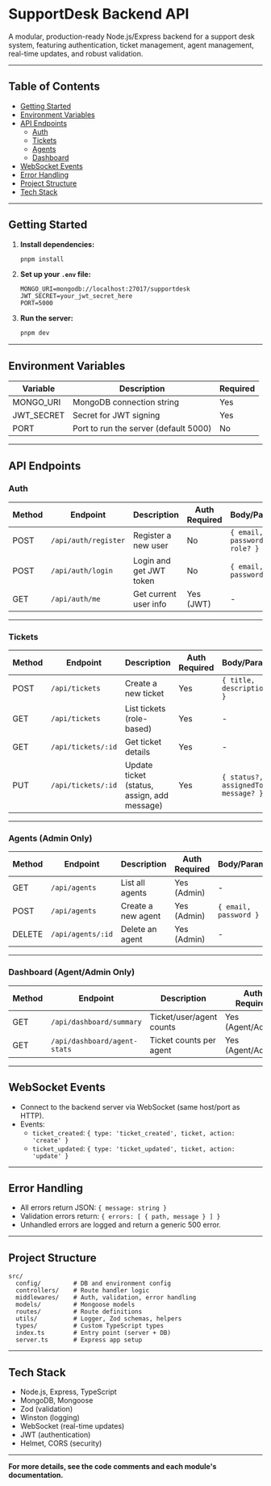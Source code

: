 # SupportDesk Backend API

A modular, production-ready Node.js/Express backend for a support desk system, featuring authentication, ticket management, agent management, real-time updates, and robust validation.

---

## Table of Contents

- [Getting Started](#getting-started)
- [Environment Variables](#environment-variables)
- [API Endpoints](#api-endpoints)
  - [Auth](#auth)
  - [Tickets](#tickets)
  - [Agents](#agents)
  - [Dashboard](#dashboard)
- [WebSocket Events](#websocket-events)
- [Error Handling](#error-handling)
- [Project Structure](#project-structure)
- [Tech Stack](#tech-stack)

---

## Getting Started

1. **Install dependencies:**
   ```sh
   pnpm install
   ```

2. **Set up your `.env` file:**
   ```
   MONGO_URI=mongodb://localhost:27017/supportdesk
   JWT_SECRET=your_jwt_secret_here
   PORT=5000
   ```

3. **Run the server:**
   ```sh
   pnpm dev
   ```

---

## Environment Variables

| Variable     | Description                        | Required |
|--------------|------------------------------------|----------|
| MONGO_URI    | MongoDB connection string          | Yes      |
| JWT_SECRET   | Secret for JWT signing             | Yes      |
| PORT         | Port to run the server (default 5000) | No    |

---

## API Endpoints

### Auth

| Method | Endpoint         | Description                | Auth Required | Body/Params                |
|--------|------------------|---------------------------|---------------|----------------------------|
| POST   | `/api/auth/register` | Register a new user      | No            | `{ email, password, role? }` |
| POST   | `/api/auth/login`    | Login and get JWT token  | No            | `{ email, password }`         |
| GET    | `/api/auth/me`       | Get current user info    | Yes (JWT)     | -                          |

---

### Tickets

| Method | Endpoint              | Description                        | Auth Required | Body/Params                |
|--------|-----------------------|------------------------------------|---------------|----------------------------|
| POST   | `/api/tickets`        | Create a new ticket                | Yes           | `{ title, description }`   |
| GET    | `/api/tickets`        | List tickets (role-based)          | Yes           | -                          |
| GET    | `/api/tickets/:id`    | Get ticket details                 | Yes           | -                          |
| PUT    | `/api/tickets/:id`    | Update ticket (status, assign, add message) | Yes | `{ status?, assignedTo?, message? }` |

---

### Agents (Admin Only)

| Method | Endpoint              | Description                        | Auth Required | Body/Params                |
|--------|-----------------------|------------------------------------|---------------|----------------------------|
| GET    | `/api/agents`         | List all agents                    | Yes (Admin)   | -                          |
| POST   | `/api/agents`         | Create a new agent                 | Yes (Admin)   | `{ email, password }`      |
| DELETE | `/api/agents/:id`     | Delete an agent                    | Yes (Admin)   | -                          |

---

### Dashboard (Agent/Admin Only)

| Method | Endpoint                    | Description                        | Auth Required | Body/Params                |
|--------|-----------------------------|------------------------------------|---------------|----------------------------|
| GET    | `/api/dashboard/summary`    | Ticket/user/agent counts           | Yes (Agent/Admin) | -                     |
| GET    | `/api/dashboard/agent-stats`| Ticket counts per agent            | Yes (Agent/Admin) | -                     |

---

## WebSocket Events

- Connect to the backend server via WebSocket (same host/port as HTTP).
- Events:
  - `ticket_created`: `{ type: 'ticket_created', ticket, action: 'create' }`
  - `ticket_updated`: `{ type: 'ticket_updated', ticket, action: 'update' }`

---

## Error Handling

- All errors return JSON: `{ message: string }`
- Validation errors return: `{ errors: [ { path, message } ] }`
- Unhandled errors are logged and return a generic 500 error.

---

## Project Structure

```
src/
  config/         # DB and environment config
  controllers/    # Route handler logic
  middlewares/    # Auth, validation, error handling
  models/         # Mongoose models
  routes/         # Route definitions
  utils/          # Logger, Zod schemas, helpers
  types/          # Custom TypeScript types
  index.ts        # Entry point (server + DB)
  server.ts       # Express app setup
```

---

## Tech Stack

- Node.js, Express, TypeScript
- MongoDB, Mongoose
- Zod (validation)
- Winston (logging)
- WebSocket (real-time updates)
- JWT (authentication)
- Helmet, CORS (security)

---

**For more details, see the code comments and each module's documentation.** 